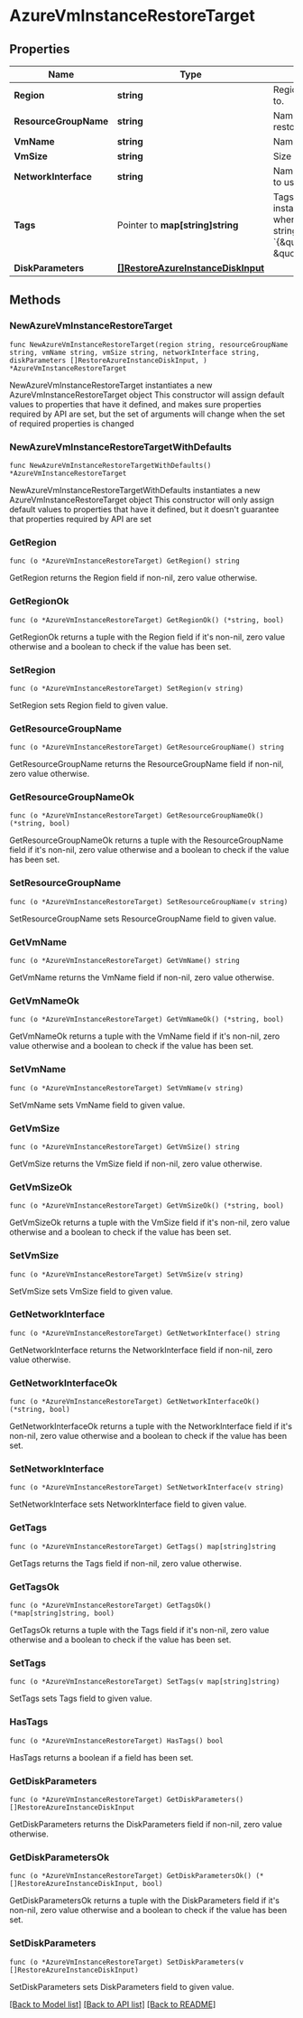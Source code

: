# AzureVmInstanceRestoreTarget

## Properties

Name | Type | Description | Notes
------------ | ------------- | ------------- | -------------
**Region** | **string** | Region to restore the instance to. | 
**ResourceGroupName** | **string** | Name of the resource group to restore the vm to | 
**VmName** | **string** | Name of the VM to restore. | 
**VmSize** | **string** | Size of the VM to restore. | 
**NetworkInterface** | **string** | Name of the network interface to use. | 
**Tags** | Pointer to **map[string]string** | Tags to apply to the restored instance as key-value pairs, where key and value are both strings.  **Example:** &#x60;{\&quot;eon_api_restore\&quot;: \&quot;true\&quot;}&#x60;  | [optional] 
**DiskParameters** | [**[]RestoreAzureInstanceDiskInput**](RestoreAzureInstanceDiskInput.md) |  | 

## Methods

### NewAzureVmInstanceRestoreTarget

`func NewAzureVmInstanceRestoreTarget(region string, resourceGroupName string, vmName string, vmSize string, networkInterface string, diskParameters []RestoreAzureInstanceDiskInput, ) *AzureVmInstanceRestoreTarget`

NewAzureVmInstanceRestoreTarget instantiates a new AzureVmInstanceRestoreTarget object
This constructor will assign default values to properties that have it defined,
and makes sure properties required by API are set, but the set of arguments
will change when the set of required properties is changed

### NewAzureVmInstanceRestoreTargetWithDefaults

`func NewAzureVmInstanceRestoreTargetWithDefaults() *AzureVmInstanceRestoreTarget`

NewAzureVmInstanceRestoreTargetWithDefaults instantiates a new AzureVmInstanceRestoreTarget object
This constructor will only assign default values to properties that have it defined,
but it doesn't guarantee that properties required by API are set

### GetRegion

`func (o *AzureVmInstanceRestoreTarget) GetRegion() string`

GetRegion returns the Region field if non-nil, zero value otherwise.

### GetRegionOk

`func (o *AzureVmInstanceRestoreTarget) GetRegionOk() (*string, bool)`

GetRegionOk returns a tuple with the Region field if it's non-nil, zero value otherwise
and a boolean to check if the value has been set.

### SetRegion

`func (o *AzureVmInstanceRestoreTarget) SetRegion(v string)`

SetRegion sets Region field to given value.


### GetResourceGroupName

`func (o *AzureVmInstanceRestoreTarget) GetResourceGroupName() string`

GetResourceGroupName returns the ResourceGroupName field if non-nil, zero value otherwise.

### GetResourceGroupNameOk

`func (o *AzureVmInstanceRestoreTarget) GetResourceGroupNameOk() (*string, bool)`

GetResourceGroupNameOk returns a tuple with the ResourceGroupName field if it's non-nil, zero value otherwise
and a boolean to check if the value has been set.

### SetResourceGroupName

`func (o *AzureVmInstanceRestoreTarget) SetResourceGroupName(v string)`

SetResourceGroupName sets ResourceGroupName field to given value.


### GetVmName

`func (o *AzureVmInstanceRestoreTarget) GetVmName() string`

GetVmName returns the VmName field if non-nil, zero value otherwise.

### GetVmNameOk

`func (o *AzureVmInstanceRestoreTarget) GetVmNameOk() (*string, bool)`

GetVmNameOk returns a tuple with the VmName field if it's non-nil, zero value otherwise
and a boolean to check if the value has been set.

### SetVmName

`func (o *AzureVmInstanceRestoreTarget) SetVmName(v string)`

SetVmName sets VmName field to given value.


### GetVmSize

`func (o *AzureVmInstanceRestoreTarget) GetVmSize() string`

GetVmSize returns the VmSize field if non-nil, zero value otherwise.

### GetVmSizeOk

`func (o *AzureVmInstanceRestoreTarget) GetVmSizeOk() (*string, bool)`

GetVmSizeOk returns a tuple with the VmSize field if it's non-nil, zero value otherwise
and a boolean to check if the value has been set.

### SetVmSize

`func (o *AzureVmInstanceRestoreTarget) SetVmSize(v string)`

SetVmSize sets VmSize field to given value.


### GetNetworkInterface

`func (o *AzureVmInstanceRestoreTarget) GetNetworkInterface() string`

GetNetworkInterface returns the NetworkInterface field if non-nil, zero value otherwise.

### GetNetworkInterfaceOk

`func (o *AzureVmInstanceRestoreTarget) GetNetworkInterfaceOk() (*string, bool)`

GetNetworkInterfaceOk returns a tuple with the NetworkInterface field if it's non-nil, zero value otherwise
and a boolean to check if the value has been set.

### SetNetworkInterface

`func (o *AzureVmInstanceRestoreTarget) SetNetworkInterface(v string)`

SetNetworkInterface sets NetworkInterface field to given value.


### GetTags

`func (o *AzureVmInstanceRestoreTarget) GetTags() map[string]string`

GetTags returns the Tags field if non-nil, zero value otherwise.

### GetTagsOk

`func (o *AzureVmInstanceRestoreTarget) GetTagsOk() (*map[string]string, bool)`

GetTagsOk returns a tuple with the Tags field if it's non-nil, zero value otherwise
and a boolean to check if the value has been set.

### SetTags

`func (o *AzureVmInstanceRestoreTarget) SetTags(v map[string]string)`

SetTags sets Tags field to given value.

### HasTags

`func (o *AzureVmInstanceRestoreTarget) HasTags() bool`

HasTags returns a boolean if a field has been set.

### GetDiskParameters

`func (o *AzureVmInstanceRestoreTarget) GetDiskParameters() []RestoreAzureInstanceDiskInput`

GetDiskParameters returns the DiskParameters field if non-nil, zero value otherwise.

### GetDiskParametersOk

`func (o *AzureVmInstanceRestoreTarget) GetDiskParametersOk() (*[]RestoreAzureInstanceDiskInput, bool)`

GetDiskParametersOk returns a tuple with the DiskParameters field if it's non-nil, zero value otherwise
and a boolean to check if the value has been set.

### SetDiskParameters

`func (o *AzureVmInstanceRestoreTarget) SetDiskParameters(v []RestoreAzureInstanceDiskInput)`

SetDiskParameters sets DiskParameters field to given value.



[[Back to Model list]](../README.md#documentation-for-models) [[Back to API list]](../README.md#documentation-for-api-endpoints) [[Back to README]](../README.md)


